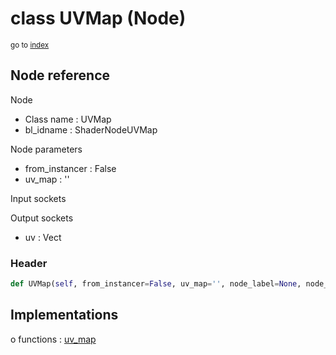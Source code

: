 # class UVMap (Node)

<sub>go to [index](/docs/index.md)</sub>

## Node reference

Node
 - Class name : UVMap
 - bl_idname : ShaderNodeUVMap

Node parameters
 - from_instancer : False
 - uv_map : ''

Input sockets

Output sockets
 - uv : Vect

### Header

``` python
def UVMap(self, from_instancer=False, uv_map='', node_label=None, node_color=None):
```

## Implementations

o functions : [uv_map](/docs/Shader_classes/GLOBAL.md#uv_map)


